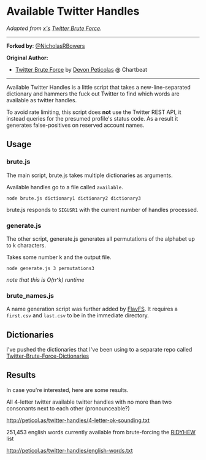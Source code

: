 # Available Twitter Handles
*Adapted from [x's](https://github.com/x) [Twitter Brute Force](https://github.com/x/Twitter-Brute-Force).*

--------------------------------------------------------------------------------------------

**Forked by**: [@NicholasRBowers](http://twitter.com/NicholasRBowers)

**Original Author:**
* [Twitter Brute Force](https://github.com/x/Twitter-Brute-Force) by [Devon Peticolas](https://github.com/x) @ Chartbeat

--------------------------------------------------------------------------------------------

Available Twitter Handles is a little script that takes a new-line-separated dictionary and hammers the fuck out Twitter to find which words are available as twitter handles.

To avoid rate limiting, this script does __not__ use the Twitter REST API, it instead queries for the presumed profile's status code. As a result it generates false-positives on reserved account names.


## Usage

### brute.js

The main script, brute.js takes multiple dictionaries as arguments.

Available handles go to a file called ```available```.

```
node brute.js dictionary1 dictionary2 dictionary3
```

brute.js responds to ```SIGUSR1``` with the current number of handles processed.


### generate.js

The other script, generate.js generates all permutations of the alphabet up to k characters.

Takes some number k and the output file.

```
node generate.js 3 permutations3
```

_note that this is O(n^k) runtime_


### brute_names.js

A name generation script was further added by [FlavFS](https://github.com/FlavSF). It requires a ```first.csv``` and ```last.csv``` to be in the immediate directory.

## Dictionaries

I've pushed the dictionaries that I've been using to a separate repo called [Twitter-Brute-Force-Dictionaries](https://github.com/dpeticol/Twitter-Brute-Force-Dictionaries)


## Results

In case you're interested, here are some results.

All 4-letter twitter available twitter handles with no more than two consonants next to each other (pronounceable?)

http://peticol.as/twitter-handles/4-letter-ok-sounding.txt

251,453 english words currently available from brute-forcing the [RIDYHEW](http://www.codehappy.net/wordlist.htm) list

http://peticol.as/twitter-handles/english-words.txt